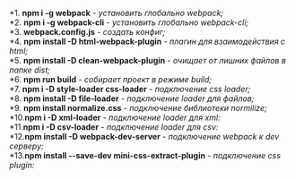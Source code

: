 *1. **npm i -g webpack** - *установить глобально webpack;*  
*2. **npm i -g webpack-cli** - *установить глобально webpack-cli;*  
*3. **webpack.config.js** - *создать конфиг;*  
*4. **npm install -D html-webpack-plugin** - *плагин для взаимодействия с html;*  
*5. **npm install -D clean-webpack-plugin** - *очищает от лишних файлов в папке dist;*  
*6. **npm run build** - *собирает проект в режиме build;*  
*7. **npm i -D style-loader css-loader** - *подключение css loader;*  
*8. **npm install -D file-loader** - *подключение loader для файлов;*  
*9. **npm install normalize.css** - *подключение библиотеки normilize;*  
*10.**npm i -D xml-loader** - *подключение loader для xml:*  
*11.**npm i -D csv-loader** - *подключение loader для csv:*  
*12.**npm install -D webpack-dev-server** - *подключение webpack к dev серверу:*  
*13.**npm install --save-dev mini-css-extract-plugin** - *подключение css plugin:*  
